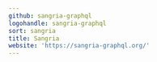 ```yaml
---
github: sangria-graphql
logohandle: sangria-graphql
sort: sangria
title: Sangria
website: 'https://sangria-graphql.org/'
---
```

